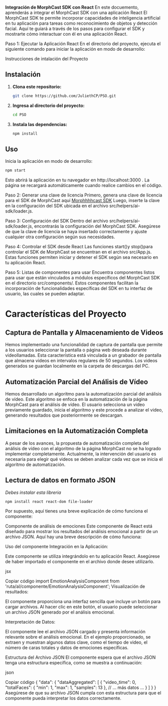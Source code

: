 **Integración de MorphCast SDK con React**
En este docuemento, aprenderás a integrar el MorphCast SDK con una aplicación React  El MorphCast SDK te permite incorporar capacidades de inteligencia artificial en tu aplicación para tareas como reconocimiento de objetos y detección facial. Aquí te guiará a través de los pasos para configurar el SDK y mostrarte cómo interactuar con él en una aplicación React.

Paso 1: Ejecutar la Aplicación React
En el directorio del proyecto, ejecuta el siguiente comando para iniciar la aplicación en modo de desarrollo:

Instrucciones de intalación del Proyecto 

## Instalación

1. **Clona este repositorio:**
    ```bash
    git clone https://github.com/JuliethCP/PSO.git
    ```

2. **Ingresa al directorio del proyecto:**
    ```bash
    cd PSO
    ```

3. **Instala las dependencias:**
    ```bash
    npm install
    ```

## Uso

Inicia la aplicación en modo de desarrollo:



```bash
npm start

```
Esto abrirá la aplicación en tu navegador en http://localhost:3000 . La página se recargará automáticamente cuando realice cambios en el código.

Paso 2: Generar una clave de licencia
Primero, genera una clave de licencia para el SDK de MorphCast aquí [Morphhhhcast SDK](https://www.morphcast.com/sdk-licence-request/)  Luego, inserte la clave en la configuración del SDK ubicada en el archivo src/helpers/ai-sdk/loader.js.

Paso 3: Configuración del SDK
Dentro del archivo src/helpers/ai-sdk/loader.js, encontrarás la configuración del MorphCast SDK. Asegúrese de que la clave de licencia se haya insertado correctamente y ajuste cualquier otra configuración según sus necesidades.

Paso 4: Controlar el SDK desde React
Las funciones start()y stop()para controlar el SDK de MorphCast se encuentran en el archivo src/App.js. Estas funciones permiten iniciar y detener el SDK según sea necesario en tu aplicación React.

Paso 5: Listas de componentes para usar
Encuentra componentes listos para usar que están vinculados a módulos específicos del MorphCast SDK en el directorio src/components/. Estos componentes facilitan la incorporación de funcionalidades específicas del SDK en tu interfaz de usuario, las cuales se pueden adaptar.

# Características del Proyecto

## Captura de Pantalla y Almacenamiento de Videos

Hemos implementado una funcionalidad de captura de pantalla que permite a los usuarios seleccionar la pantalla o página web deseada durante videollamadas. Esta característica está vinculada a un grabador de pantalla que almacena videos en intervalos regulares de 50 segundos. Los videos generados se guardan localmente en la carpeta de descargas del PC.

## Automatización Parcial del Análisis de Vídeo

Hemos desarrollado un algoritmo para la automatización parcial del análisis de vídeo. Este algoritmo se enfoca en la automatización de la página MorphCast para el análisis de vídeo. El usuario selecciona un video previamente guardado, inicia el algoritmo y este procede a analizar el video, generando resultados que posteriormente se descargan.

## Limitaciones en la Automatización Completa

A pesar de los avances, la propuesta de automatización completa del análisis de vídeo con el algoritmo de la página MorphCast no se ha logrado implementar completamente. Actualmente, la intervención del usuario es necesaria para elegir qué videos se deben analizar cada vez que se inicia el algoritmo de automatización.

## Lectura de datos en formato JSON
*Debes instalar esta libreria*
```bash
npm install react react-dom file-loader
```

Por supuesto, aquí tienes una breve explicación de cómo funciona el componente:

Componente de análisis de emociones
Este componente de React está diseñado para mostrar los resultados del análisis emocional a partir de un archivo JSON. Aquí hay una breve descripción de cómo funciona:

Uso del componente
Integración en la Aplicación:

Este componente se utiliza integrándolo en tu aplicación React. Asegúrese de haber importado el componente en el archivo donde desee utilizarlo.

jsx

Copiar código
import EmotionAnalysisComponent from 'ruta/al/componente/EmotionAnalysisComponent';
Visualización de resultados:

El componente proporciona una interfaz sencilla que incluye un botón para cargar archivos. Al hacer clic en este botón, el usuario puede seleccionar un archivo JSON generado por el análisis emocional.

Interpretación de Datos:

El componente lee el archivo JSON cargado y presenta información relevante sobre el análisis emocional. En el ejemplo proporcionado, se extraen y muestran algunos datos clave, como el tiempo de video, el número de caras totales y datos de emociones específicas.

Estructura del Archivo JSON
El componente espera que el archivo JSON tenga una estructura específica, como se muestra a continuación:

json

Copiar código
{
  "data": {
    "dataAggregated": [
      {
        "video_time": 0,
        "totalFaces": {
          "min": 1,
          "max": 1,
          "samples": 13
        },
        // ... más datos ...
      }
    ]
  }
}
Asegúrese de que su archivo JSON cumpla con esta estructura para que el componente pueda interpretar los datos correctamente.
